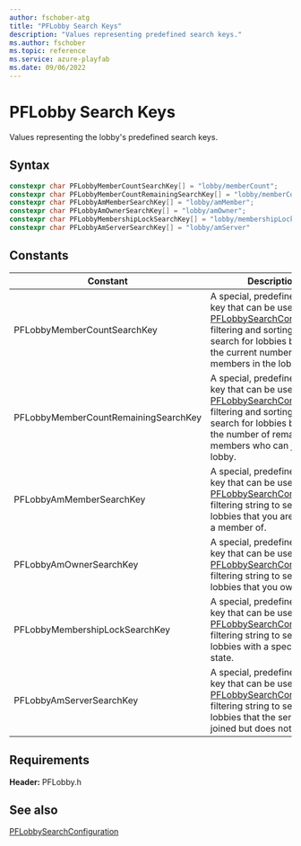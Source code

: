 ```yaml
---
author: fschober-atg
title: "PFLobby Search Keys"
description: "Values representing predefined search keys."
ms.author: fschober
ms.topic: reference
ms.service: azure-playfab
ms.date: 09/06/2022
---
```


# PFLobby Search Keys

Values representing the lobby's predefined search keys.

## Syntax
  
```cpp
constexpr char PFLobbyMemberCountSearchKey[] = "lobby/memberCount";
constexpr char PFLobbyMemberCountRemainingSearchKey[] = "lobby/memberCountRemaining"
constexpr char PFLobbyAmMemberSearchKey[] = "lobby/amMember";
constexpr char PFLobbyAmOwnerSearchKey[] = "lobby/amOwner";
constexpr char PFLobbyMembershipLockSearchKey[] = "lobby/membershipLock";
constexpr char PFLobbyAmServerSearchKey[] = "lobby/amServer"
```
  
## Constants
  
| Constant | Description | Example |
| --- | --- | --- |
| PFLobbyMemberCountSearchKey | A special, predefined search key that can be used in the [PFLobbySearchConfiguration](../structs/pflobbysearchconfiguration.md) filtering and sorting strings to search for lobbies based on the current number of members in the lobby. | "lobby/memberCount lt 5" |
| PFLobbyMemberCountRemainingSearchKey | A special, predefined search key that can be used in the [PFLobbySearchConfiguration](../structs/pflobbysearchconfiguration.md) filtering and sorting strings to search for lobbies based on the number of remaining members who can join the lobby. | "lobby/memberCountRemaining gt 0" |
| PFLobbyAmMemberSearchKey | A special, predefined search key that can be used in the [PFLobbySearchConfiguration](../structs/pflobbysearchconfiguration.md) filtering string to search for lobbies that you are currently a member of. | "lobby/amMember eq true" |
| PFLobbyAmOwnerSearchKey | A special, predefined search key that can be used in the [PFLobbySearchConfiguration](../structs/pflobbysearchconfiguration.md) filtering string to search for lobbies that you own. | "lobby/amOwner eq true" |
| PFLobbyMembershipLockSearchKey | A special, predefined search key that can be used in the [PFLobbySearchConfiguration](../structs/pflobbysearchconfiguration.md) filtering string to search for lobbies with a specific lock state. | "lobby/membershipLock eq 'Unlocked'" |
| PFLobbyAmServerSearchKey | A special, predefined search key that can be used in the [PFLobbySearchConfiguration](../structs/pflobbysearchconfiguration.md) filtering string to search for lobbies that the server has joined but does not own. | "lobby/amServer eq true" |
  
## Requirements
  
**Header:** PFLobby.h
  
## See also
[PFLobbySearchConfiguration](../structs/pflobbysearchconfiguration.md)
